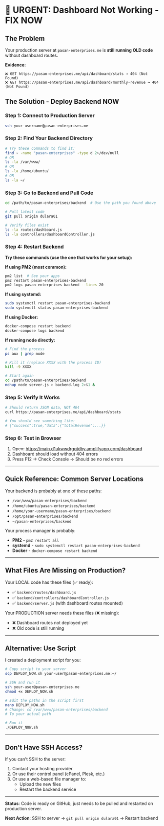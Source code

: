 # 🚨 URGENT: Dashboard Not Working - FIX NOW

## The Problem
Your production server at `pasan-enterprises.me` is **still running OLD code** without dashboard routes.

**Evidence:**
```
❌ GET https://pasan-enterprises.me/api/dashboard/stats → 404 (Not Found)
❌ GET https://pasan-enterprises.me/api/dashboard/monthly-revenue → 404 (Not Found)
```

## The Solution - Deploy Backend NOW

### Step 1: Connect to Production Server
```bash
ssh your-username@pasan-enterprises.me
```

### Step 2: Find Your Backend Directory
```bash
# Try these commands to find it:
find ~ -name "pasan-enterprises" -type d 2>/dev/null
# OR
ls -la /var/www/
# OR
ls -la /home/ubuntu/
# OR
ls -la ~/
```

### Step 3: Go to Backend and Pull Code
```bash
cd /path/to/pasan-enterprises/backend  # Use the path you found above

# Pull latest code
git pull origin dulara01

# Verify files exist
ls -la routes/dashboard.js
ls -la controllers/dashboardController.js
```

### Step 4: Restart Backend

**Try these commands (use the one that works for your setup):**

**If using PM2 (most common):**
```bash
pm2 list  # See your apps
pm2 restart pasan-enterprises-backend
pm2 logs pasan-enterprises-backend --lines 20
```

**If using systemd:**
```bash
sudo systemctl restart pasan-enterprises-backend
sudo systemctl status pasan-enterprises-backend
```

**If using Docker:**
```bash
docker-compose restart backend
docker-compose logs backend
```

**If running node directly:**
```bash
# Find the process
ps aux | grep node

# Kill it (replace XXXX with the process ID)
kill -9 XXXX

# Start again
cd /path/to/pasan-enterprises/backend
nohup node server.js > backend.log 2>&1 &
```

### Step 5: Verify It Works
```bash
# Should return JSON data, NOT 404
curl https://pasan-enterprises.me/api/dashboard/stats

# You should see something like:
# {"success":true,"data":{"totalRevenue":...}}
```

### Step 6: Test in Browser
1. Open: https://main.d1ukwwdrgqtdby.amplifyapp.com/dashboard
2. Dashboard should load without 404 errors
3. Press F12 → Check Console → Should be no red errors

---

## Quick Reference: Common Server Locations

Your backend is probably at one of these paths:
- `/var/www/pasan-enterprises/backend`
- `/home/ubuntu/pasan-enterprises/backend`
- `/home/your-username/pasan-enterprises/backend`
- `/opt/pasan-enterprises/backend`
- `~/pasan-enterprises/backend`

Your process manager is probably:
- **PM2** - `pm2 restart all`
- **systemd** - `sudo systemctl restart pasan-enterprises-backend`
- **Docker** - `docker-compose restart backend`

---

## What Files Are Missing on Production?

Your LOCAL code has these files (✅ ready):
- ✅ `backend/routes/dashboard.js`
- ✅ `backend/controllers/dashboardController.js`
- ✅ `backend/server.js` (with dashboard routes mounted)

Your PRODUCTION server needs these files (❌ missing):
- ❌ Dashboard routes not deployed yet
- ❌ Old code is still running

---

## Alternative: Use Script

I created a deployment script for you:

```bash
# Copy script to your server
scp DEPLOY_NOW.sh your-user@pasan-enterprises.me:~/

# SSH and run it
ssh your-user@pasan-enterprises.me
chmod +x DEPLOY_NOW.sh

# Edit the paths in the script first
nano DEPLOY_NOW.sh
# Change: cd /var/www/pasan-enterprises/backend
# To your actual path

# Run it
./DEPLOY_NOW.sh
```

---

## Don't Have SSH Access?

If you can't SSH to the server:
1. Contact your hosting provider
2. Or use their control panel (cPanel, Plesk, etc.)
3. Or use a web-based file manager to:
   - Upload the new files
   - Restart the backend service

---

**Status**: Code is ready on GitHub, just needs to be pulled and restarted on production server.

**Next Action**: SSH to server → `git pull origin dulara01` → Restart backend
